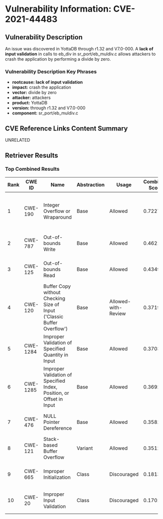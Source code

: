 # Vulnerability Information: CVE-2021-44483

## Vulnerability Description
An issue was discovered in YottaDB through r1.32 and V7.0-000. A **lack of input validation** in calls to eb_div in sr_port/eb_muldiv.c allows attackers to crash the application by performing a divide by zero.

### Vulnerability Description Key Phrases
- **rootcause:** **lack of input validation**
- **impact:** crash the application
- **vector:** divide by zero
- **attacker:** attackers
- **product:** YottaDB
- **version:** through r1.32 and V7.0-000
- **component:** sr_port/eb_muldiv.c

## CVE Reference Links Content Summary
UNRELATED

## Retriever Results

### Top Combined Results

| Rank | CWE ID | Name | Abstraction | Usage | Combined Score | Retrievers | Individual Scores |
|------|--------|------|-------------|-------|---------------|------------|-------------------|
| 1 | CWE-190 | Integer Overflow or Wraparound | Base | Allowed | 0.7227 | dense, sparse, graph | dense: 0.539, sparse: 0.167, graph: 1.000 |
| 2 | CWE-787 | Out-of-bounds Write | Base | Allowed | 0.4621 | sparse, graph | sparse: 0.183, graph: 1.000 |
| 3 | CWE-125 | Out-of-bounds Read | Base | Allowed | 0.4349 | sparse, graph | sparse: 0.189, graph: 0.914 |
| 4 | CWE-120 | Buffer Copy without Checking Size of Input ('Classic Buffer Overflow') | Base | Allowed-with-Review | 0.3719 | sparse, graph | sparse: 0.177, graph: 0.806 |
| 5 | CWE-1284 | Improper Validation of Specified Quantity in Input | Base | Allowed | 0.3703 | dense, sparse | dense: 0.533, sparse: 0.181 |
| 6 | CWE-1285 | Improper Validation of Specified Index, Position, or Offset in Input | Base | Allowed | 0.3692 | dense, sparse | dense: 0.536, sparse: 0.176 |
| 7 | CWE-476 | NULL Pointer Dereference | Base | Allowed | 0.3582 | dense, sparse | dense: 0.521, sparse: 0.171 |
| 8 | CWE-121 | Stack-based Buffer Overflow | Variant | Allowed | 0.3512 | dense, sparse | dense: 0.557, sparse: 0.178 |
| 9 | CWE-665 | Improper Initialization | Class | Discouraged | 0.1813 | dense, sparse | dense: 0.523, sparse: 0.251 |
| 10 | CWE-20 | Improper Input Validation | Class | Discouraged | 0.1701 | dense, sparse | dense: 0.539, sparse: 0.192 |

